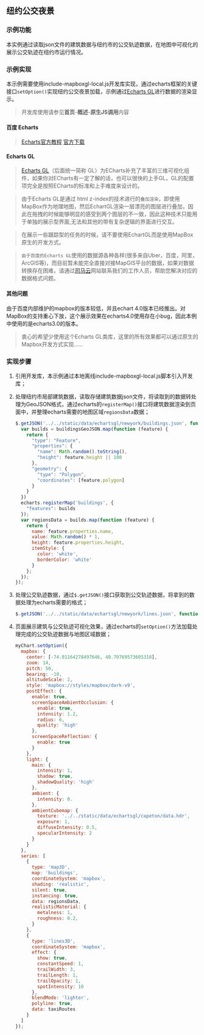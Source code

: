 ## 纽约公交夜景


### 示例功能

本实例通过读取json文件的建筑数据与纽约市的公交轨迹数据，在地图中可视化的展示公交轨迹在纽约市运行情况。

### 示例实现

本示例需要使用include-mapboxgl-local.js开发库实现，通过echarts框架的关键接口`setOption()`实现纽约公交夜景加载，示例通过<a target="_blank" href="https://echarts.apache.org/zh/tutorial.html#%E4%BD%BF%E7%94%A8%20ECharts%20GL%20%E5%AE%9E%E7%8E%B0%E5%9F%BA%E7%A1%80%E7%9A%84%E4%B8%89%E7%BB%B4%E5%8F%AF%E8%A7%86%E5%8C%96">Echarts GL</a>进行数据的渲染显示。

> 开发库使用请参见**首页**-**概述**-**原生JS调用**内容

#### 百度 Echarts

> <a target="_blank" href="http://echarts.baidu.com/api.html#echarts">Echarts官方教程</a>  <a href="http://echarts.baidu.com/download.html" target="_blank">官方下载</a>

#### Echarts GL

> <a target="_blank" href="https://echarts.apache.org/zh/tutorial.html#%E4%BD%BF%E7%94%A8%20ECharts%20GL%20%E5%AE%9E%E7%8E%B0%E5%9F%BA%E7%A1%80%E7%9A%84%E4%B8%89%E7%BB%B4%E5%8F%AF%E8%A7%86%E5%8C%96">Echarts GL</a>（后面统一简称 GL）为ECharts补充了丰富的三维可视化组件，如果你对ECharts有一定了解的话，也可以很快的上手GL，GL的配置项完全是按照ECharts的标准和上手难度来设计的。

> 由于Echarts GL是通过 html z-index的技术进行的`叠加渲染`，即使用MapBox作为地理地图，然后EchartGL渲染一层漂亮的图层进行叠加，因此在拖拽的时候能够明显的感受到两个图层的不一致，因此这种技术只能用于单独的展示型界面,无法和其他的带有复杂逻辑的界面进行交互。

> 在展示一些跟踪型的任务的时候，请不要使用EchartGL而是使用MapBox原生的开发方式。

> `由于百度的Echarts GL`使用的数据源各种各样(很多来自Uber，百度，阿里，ArcGIS等)，而目前暂未能完全直接对接MapGIS平台的数据，如果对数据转换存在困难，请通过<a target="_blank" href="http://smaryun.com/dev/">司马云</a>网站联系我们的工作人员，帮助您解决对应的数据格式问题。

#### 其他问题

由于百度内部维护的mapbox的版本较低，并且echart 4.0版本已经推出。对MapBox的支持重心下放，这个展示效果在echarts4.0使用存在小bug，因此本例中使用的是echarts3.0的版本。

> 衷心的希望少使用这个Echarts GL类库，这里的所有效果都可以通过原生的Mapbox开发方式实现......

### 实现步骤

1. 引用开发库，本示例通过本地离线include-mapboxgl-local.js脚本引入开发库；

2. 处理纽约市局部建筑数据，读取存储建筑数据json文件，将读取到的数据转处理为GeoJSON格式，通过echarts的`registerMap()`接口将建筑数据渲染到页面中，并整理echarts需要的地图区域`regionsData`数据；

   ```javascript
   $.getJSON('../../static/data/echartsgl/newyork/buildings.json', function (buildingsGeoJSON) {
     var builds = buildingsGeoJSON.map(function (feature) {
       return {
         "type": "Feature",
         "properties": {
           "name": Math.random().toString(),
           "height": feature.height || 100
         },
         "geometry": {
           "type": "Polygon",
           "coordinates": [feature.polygon]
         }
       }
     })
     echarts.registerMap('buildings', {
       "features": builds
     });
     var regionsData = builds.map(function (feature) {
       return {
         name: feature.properties.name,
         value: Math.random() * 1,
         height: feature.properties.height,
         itemStyle: {
           color: 'white',
           borderColor: 'white'
         }
       };
     });
   });
   ```

3. 处理公交轨迹数据，通过`$.getJSON()`接口获取到公交轨迹数据，将拿到的数据处理为echarts需要的格式；

   ```javascript
   $.getJSON('../../static/data/echartsgl/newyork/lines.json', function(){})
   ```

4. 页面展示建筑与公交轨迹可视化效果，通过echarts的`setOption()`方法加载处理完成的公交轨迹数据与地图区域数据；

   ```javascript
   myChart.setOption({
     mapbox: {
       center: [-74.01164278497646, 40.70769573605318],
       zoom: 14,
       pitch: 50,
       bearing: -10,
       altitudeScale: 2,
       style: 'mapbox://styles/mapbox/dark-v9',
       postEffect: {
         enable: true,
         screenSpaceAmbientOcclusion: {
           enable: true,
           intensity: 1.2,
           radius: 6,
           quality: 'high'
         },
         screenSpaceReflection: {
           enable: true
         }
       },
       light: {
         main: {
           intensity: 1,
           shadow: true,
           shadowQuality: 'high'
         },
         ambient: {
           intensity: 0.
         },
         ambientCubemap: {
           texture: '../../static/data/echartsgl/capeton/data.hdr',
           exposure: 1,
           diffuseIntensity: 0.5,
           specularIntensity: 2
         }
       }
     },
     series: [
       {
         type: 'map3D',
         map: 'buildings',
         coordinateSystem: 'mapbox',
         shading: 'realistic',
         silent: true,
         instancing: true,
         data: regionsData,
         realisticMaterial: {
           metalness: 1,
           roughness: 0.2,
         }
       },
       {
         type: 'lines3D',
         coordinateSystem: 'mapbox',
         effect: {
           show: true,
           constantSpeed: 1,
           trailWidth: 3,
           trailLength: 1,
           trailOpacity: 1,
           spotIntensity: 10
         },
         blendMode: 'lighter',
         polyline: true,
         data: taxiRoutes
       }
     ]
   });
   ```